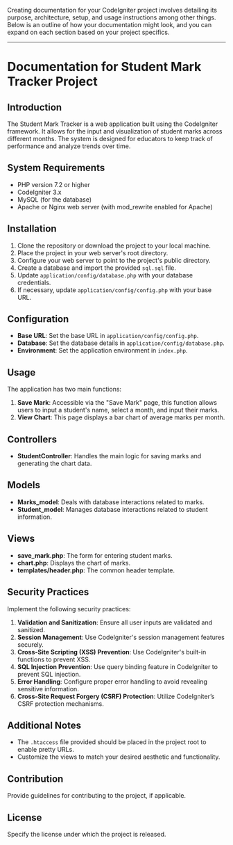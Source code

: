Creating documentation for your CodeIgniter project involves detailing its purpose, architecture, setup, and usage instructions among other things. Below is an outline of how your documentation might look, and you can expand on each section based on your project specifics.

---

# Documentation for Student Mark Tracker Project

## Introduction

The Student Mark Tracker is a web application built using the CodeIgniter framework. It allows for the input and visualization of student marks across different months. The system is designed for educators to keep track of performance and analyze trends over time.

## System Requirements

- PHP version 7.2 or higher
- CodeIgniter 3.x
- MySQL (for the database)
- Apache or Nginx web server (with mod_rewrite enabled for Apache)

## Installation

1. Clone the repository or download the project to your local machine.
2. Place the project in your web server's root directory.
3. Configure your web server to point to the project's public directory.
4. Create a database and import the provided `sql.sql` file.
5. Update `application/config/database.php` with your database credentials.
6. If necessary, update `application/config/config.php` with your base URL.

## Configuration

- **Base URL**: Set the base URL in `application/config/config.php`.
- **Database**: Set the database details in `application/config/database.php`.
- **Environment**: Set the application environment in `index.php`.

## Usage

The application has two main functions:

1. **Save Mark**: Accessible via the "Save Mark" page, this function allows users to input a student's name, select a month, and input their marks.
2. **View Chart**: This page displays a bar chart of average marks per month.

## Controllers

- **StudentController**: Handles the main logic for saving marks and generating the chart data.

## Models

- **Marks_model**: Deals with database interactions related to marks.
- **Student_model**: Manages database interactions related to student information.

## Views

- **save_mark.php**: The form for entering student marks.
- **chart.php**: Displays the chart of marks.
- **templates/header.php**: The common header template.

## Security Practices

Implement the following security practices:

1. **Validation and Sanitization**: Ensure all user inputs are validated and sanitized.
2. **Session Management**: Use CodeIgniter's session management features securely.
3. **Cross-Site Scripting (XSS) Prevention**: Use CodeIgniter's built-in functions to prevent XSS.
4. **SQL Injection Prevention**: Use query binding feature in CodeIgniter to prevent SQL injection.
5. **Error Handling**: Configure proper error handling to avoid revealing sensitive information.
6. **Cross-Site Request Forgery (CSRF) Protection**: Utilize CodeIgniter’s CSRF protection mechanisms.

## Additional Notes

- The `.htaccess` file provided should be placed in the project root to enable pretty URLs.
- Customize the views to match your desired aesthetic and functionality.

## Contribution

Provide guidelines for contributing to the project, if applicable.

## License

Specify the license under which the project is released.
